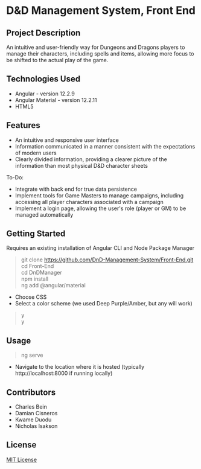 # D&D Management System, Front End

## Project Description

An intuitive and user-friendly way for Dungeons and Dragons players to manage their characters, including spells and items, allowing more focus to be shifted to the actual play of the game.

## Technologies Used

* Angular - version 12.2.9
* Angular Material - version 12.2.11
* HTML5

## Features

* An intuitive and responsive user interface
* Information communicated in a manner consistent with the expectations of modern users
* Clearly divided information, providing a clearer picture of the information than most physical D&D character sheets

To-Do:

* Integrate with back end for true data persistence
* Implement tools for Game Masters to manage campaigns, including accessing all player characters associated with a campaign
* Implement a login page, allowing the user's role (player or GM) to be managed automatically

## Getting Started

Requires an existing installation of Angular CLI and Node Package Manager

> git clone https://github.com/DnD-Management-System/Front-End.git  
> cd Front-End  
> cd DnDManager  
> npm install  
> ng add @angular/material  
- Choose CSS
- Select a color scheme (we used Deep Purple/Amber, but any will work)
> y  
> y


## Usage

> ng serve
- Navigate to the location where it is hosted (typically http://localhost:8000 if running locally)

## Contributors

- Charles Bein
- Damian Cisneros
- Kwame Duodu
- Nicholas Isakson

## License
[MIT License](LICENSE)
